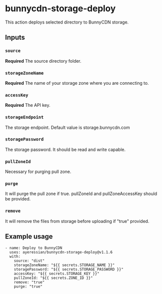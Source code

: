 # bunnycdn-storage-deploy

This action deploys selected directory to BunnyCDN storage.

## Inputs

### `source`

**Required** The source directory folder.

### `storageZoneName`

**Required** The name of your storage zone where you are connecting to.

### `accessKey`

**Required** The API key.

### `storageEndpoint`

The storage endpoint. Default value is storage.bunnycdn.com

### `storagePassword`

The storage password. It should be read and write capable.

### `pullZoneId`

Necessary for purging pull zone.

### `purge`

It will purge the pull zone if true. pullZoneId and pullZoneAccessKey should be provided.

### `remove`

It will remove the files from storage before uploading if "true" provided.

## Example usage

```
- name: Deploy to BunnyCDN
  uses: ayeressian/bunnycdn-storage-deploy@v1.1.6
  with:
    source: "dist"
    storageZoneName: "${{ secrets.STORAGE_NAME }}"
    storagePassword: "${{ secrets.STORAGE_PASSWORD }}"
    accessKey: "${{ secrets.STORAGE_KEY }}"
    pullZoneId: "${{ secrets.ZONE_ID }}"
    remove: "true"
    purge: "true"
```
